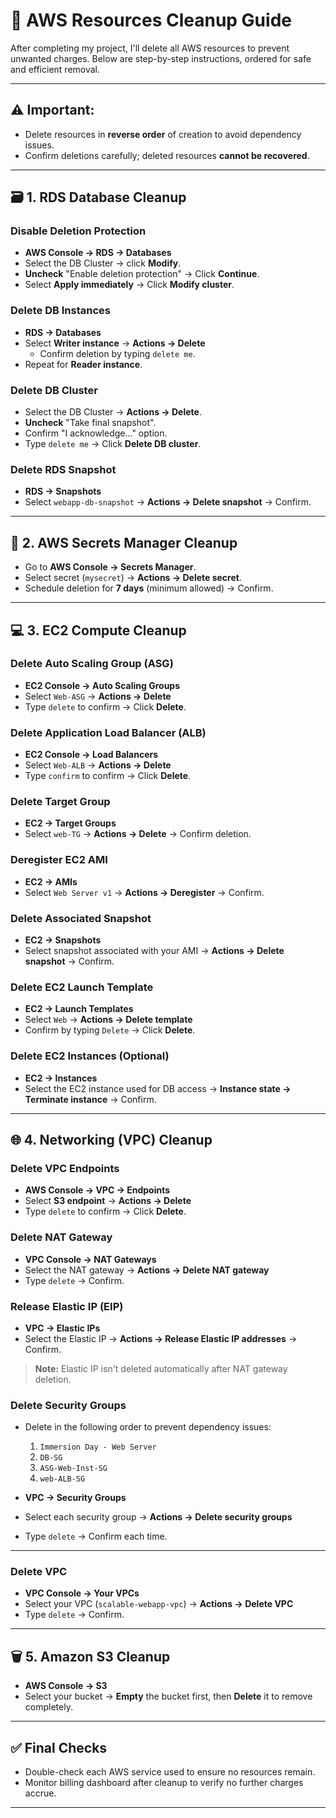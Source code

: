 # 🧹 AWS Resources Cleanup Guide

After completing my project, I'll delete all AWS resources to prevent unwanted charges. Below are step-by-step instructions, ordered for safe and efficient removal.

---

## ⚠️ Important:
- Delete resources in **reverse order** of creation to avoid dependency issues.
- Confirm deletions carefully; deleted resources **cannot be recovered**.

---

## 🗃️ **1. RDS Database Cleanup**

### **Disable Deletion Protection**
- **AWS Console → RDS → Databases**
- Select the DB Cluster → click **Modify**.
- **Uncheck** "Enable deletion protection" → Click **Continue**.
- Select **Apply immediately** → Click **Modify cluster**.

### **Delete DB Instances**
- **RDS → Databases**
- Select **Writer instance** → **Actions → Delete**
  - Confirm deletion by typing `delete me`.
- Repeat for **Reader instance**.

### **Delete DB Cluster**
- Select the DB Cluster → **Actions → Delete**.
- **Uncheck** "Take final snapshot".
- Confirm "I acknowledge…" option.
- Type `delete me` → Click **Delete DB cluster**.

### **Delete RDS Snapshot**
- **RDS → Snapshots**
- Select `webapp-db-snapshot` → **Actions → Delete snapshot** → Confirm.

---

## 🔑 **2. AWS Secrets Manager Cleanup**

- Go to **AWS Console → Secrets Manager**.
- Select secret (`mysecret`) → **Actions → Delete secret**.
- Schedule deletion for **7 days** (minimum allowed) → Confirm.

---

## 💻 **3. EC2 Compute Cleanup**

### **Delete Auto Scaling Group (ASG)**
- **EC2 Console → Auto Scaling Groups**
- Select `Web-ASG` → **Actions → Delete**
- Type `delete` to confirm → Click **Delete**.

### **Delete Application Load Balancer (ALB)**
- **EC2 Console → Load Balancers**
- Select `Web-ALB` → **Actions → Delete**
- Type `confirm` to confirm → Click **Delete**.

### **Delete Target Group**
- **EC2 → Target Groups**
- Select `web-TG` → **Actions → Delete** → Confirm deletion.

### **Deregister EC2 AMI**
- **EC2 → AMIs**
- Select `Web Server v1` → **Actions → Deregister** → Confirm.

### **Delete Associated Snapshot**
- **EC2 → Snapshots**
- Select snapshot associated with your AMI → **Actions → Delete snapshot** → Confirm.

### **Delete EC2 Launch Template**
- **EC2 → Launch Templates**
- Select `Web` → **Actions → Delete template**
- Confirm by typing `Delete` → Click **Delete**.

### **Delete EC2 Instances (Optional)**
- **EC2 → Instances**
- Select the EC2 instance used for DB access → **Instance state → Terminate instance** → Confirm.

---

## 🌐 **4. Networking (VPC) Cleanup**

### **Delete VPC Endpoints**
- **AWS Console → VPC → Endpoints**
- Select **S3 endpoint** → **Actions → Delete**
- Type `delete` to confirm → Click **Delete**.

### **Delete NAT Gateway**
- **VPC Console → NAT Gateways**
- Select the NAT gateway → **Actions → Delete NAT gateway**
- Type `delete` → Confirm.

### **Release Elastic IP (EIP)**
- **VPC → Elastic IPs**
- Select the Elastic IP → **Actions → Release Elastic IP addresses** → Confirm.

> **Note:** Elastic IP isn't deleted automatically after NAT gateway deletion.

### **Delete Security Groups**
- Delete in the following order to prevent dependency issues:
  1. `Immersion Day - Web Server`
  2. `DB-SG`
  3. `ASG-Web-Inst-SG`
  4. `web-ALB-SG`

- **VPC → Security Groups**
- Select each security group → **Actions → Delete security groups**
- Type `delete` → Confirm each time.

---

### **Delete VPC**
- **VPC Console → Your VPCs**
- Select your VPC (`scalable-webapp-vpc`) → **Actions → Delete VPC**
- Type `delete` → Confirm.

---

## 🗑️ **5. Amazon S3 Cleanup**

- **AWS Console → S3**
- Select your bucket → **Empty** the bucket first, then **Delete** it to remove completely.

---

## ✅ **Final Checks**
- Double-check each AWS service used to ensure no resources remain.
- Monitor billing dashboard after cleanup to verify no further charges accrue.

---

